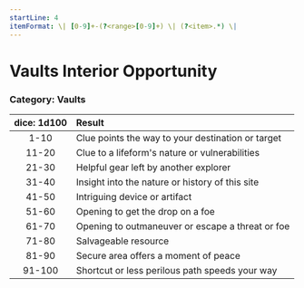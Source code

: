 ```yaml
---
startLine: 4
itemFormat: \| [0-9]+-(?<range>[0-9]+) \| (?<item>.*) \|
---
```

# Vaults Interior Opportunity
### Category: Vaults

| dice: 1d100 | Result |
|:----:|:-------|
| 1-10 | Clue points the way to your destination or target |
| 11-20 | Clue to a lifeform's nature or vulnerabilities |
| 21-30 | Helpful gear left by another explorer |
| 31-40 | Insight into the nature or history of this site |
| 41-50 | Intriguing device or artifact |
| 51-60 | Opening to get the drop on a foe |
| 61-70 | Opening to outmaneuver or escape a threat or foe |
| 71-80 | Salvageable resource |
| 81-90 | Secure area offers a moment of peace |
| 91-100 | Shortcut or less perilous path speeds your way |